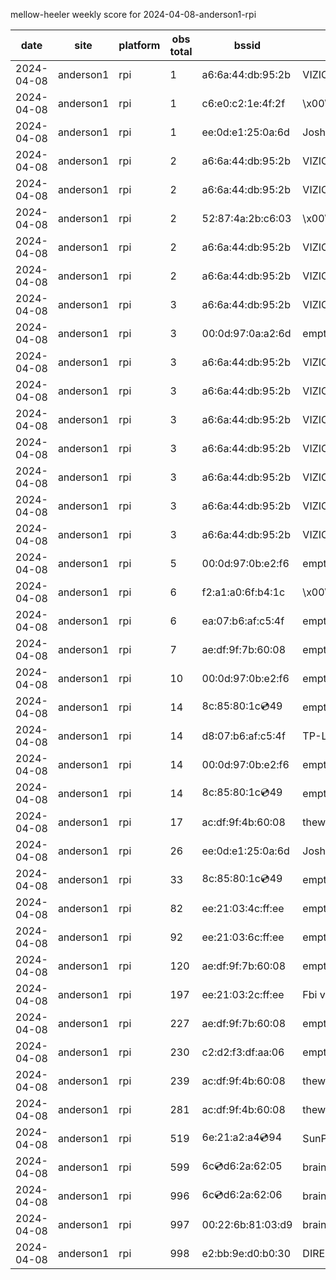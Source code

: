mellow-heeler weekly score for 2024-04-08-anderson1-rpi

|date|site|platform|obs total|bssid|ssid|
|--|--|--|--|--|--|
|2024-04-08|anderson1|rpi|1|a6:6a:44:db:95:2b|VIZIOCastAudio6974|
|2024-04-08|anderson1|rpi|1|c6:e0:c2:1e:4f:2f|\x00\x00\x00\x00\x00\x00\x00\x00\x00\x00\x00\x00\x00\x00|
|2024-04-08|anderson1|rpi|1|ee:0d:e1:25:0a:6d|JoshLily|
|2024-04-08|anderson1|rpi|2|a6:6a:44:db:95:2b|VIZIOCastAudio3949|
|2024-04-08|anderson1|rpi|2|a6:6a:44:db:95:2b|VIZIOCastAudio5965|
|2024-04-08|anderson1|rpi|2|52:87:4a:2b:c6:03|\x00\x00\x00\x00\x00\x00\x00\x00\x00\x00\x00\x00\x00\x00|
|2024-04-08|anderson1|rpi|2|a6:6a:44:db:95:2b|VIZIOCastAudio9653|
|2024-04-08|anderson1|rpi|2|a6:6a:44:db:95:2b|VIZIOCastAudio8522|
|2024-04-08|anderson1|rpi|3|a6:6a:44:db:95:2b|VIZIOCastAudio7335|
|2024-04-08|anderson1|rpi|3|00:0d:97:0a:a2:6d|empty_ssid|
|2024-04-08|anderson1|rpi|3|a6:6a:44:db:95:2b|VIZIOCastAudio8090|
|2024-04-08|anderson1|rpi|3|a6:6a:44:db:95:2b|VIZIOCastAudio7787|
|2024-04-08|anderson1|rpi|3|a6:6a:44:db:95:2b|VIZIOCastAudio2906|
|2024-04-08|anderson1|rpi|3|a6:6a:44:db:95:2b|VIZIOCastAudio9229|
|2024-04-08|anderson1|rpi|3|a6:6a:44:db:95:2b|VIZIOCastAudio8171|
|2024-04-08|anderson1|rpi|3|a6:6a:44:db:95:2b|VIZIOCastAudio3076|
|2024-04-08|anderson1|rpi|3|a6:6a:44:db:95:2b|VIZIOCastAudio1098|
|2024-04-08|anderson1|rpi|5|00:0d:97:0b:e2:f6|empty_ssid|
|2024-04-08|anderson1|rpi|6|f2:a1:a0:6f:b4:1c|\x00\x00\x00\x00\x00\x00\x00\x00\x00\x00\x00\x00\x00\x00|
|2024-04-08|anderson1|rpi|6|ea:07:b6:af:c5:4f|empty_ssid|
|2024-04-08|anderson1|rpi|7|ae:df:9f:7b:60:08|empty_ssid|
|2024-04-08|anderson1|rpi|10|00:0d:97:0b:e2:f6|empty_ssid|
|2024-04-08|anderson1|rpi|14|8c:85:80:1c:cd:49|empty_ssid|
|2024-04-08|anderson1|rpi|14|d8:07:b6:af:c5:4f|TP-Link_C54F|
|2024-04-08|anderson1|rpi|14|00:0d:97:0b:e2:f6|empty_ssid|
|2024-04-08|anderson1|rpi|14|8c:85:80:1c:cd:49|empty_ssid|
|2024-04-08|anderson1|rpi|17|ac:df:9f:4b:60:08|theweef|
|2024-04-08|anderson1|rpi|26|ee:0d:e1:25:0a:6d|JoshLily|
|2024-04-08|anderson1|rpi|33|8c:85:80:1c:cd:49|empty_ssid|
|2024-04-08|anderson1|rpi|82|ee:21:03:4c:ff:ee|empty_ssid|
|2024-04-08|anderson1|rpi|92|ee:21:03:6c:ff:ee|empty_ssid|
|2024-04-08|anderson1|rpi|120|ae:df:9f:7b:60:08|empty_ssid|
|2024-04-08|anderson1|rpi|197|ee:21:03:2c:ff:ee|Fbi van 13|
|2024-04-08|anderson1|rpi|227|ae:df:9f:7b:60:08|empty_ssid|
|2024-04-08|anderson1|rpi|230|c2:d2:f3:df:aa:06|empty_ssid|
|2024-04-08|anderson1|rpi|239|ac:df:9f:4b:60:08|theweef|
|2024-04-08|anderson1|rpi|281|ac:df:9f:4b:60:08|theweef|
|2024-04-08|anderson1|rpi|519|6e:21:a2:a4:cd:94|SunPower21450|
|2024-04-08|anderson1|rpi|599|6c:cd:d6:2a:62:05|braingang2_5GEXT|
|2024-04-08|anderson1|rpi|996|6c:cd:d6:2a:62:06|braingang2_2GEXT|
|2024-04-08|anderson1|rpi|997|00:22:6b:81:03:d9|braingang2|
|2024-04-08|anderson1|rpi|998|e2:bb:9e:d0:b0:30|DIRECT-9ED03030|
